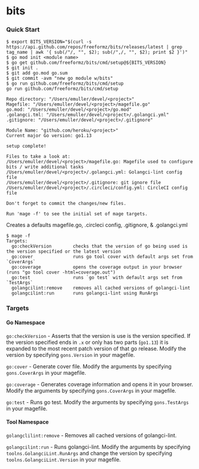 # bits

### Quick Start

```console
$ export BITS_VERSION="$(curl -s https://api.github.com/repos/freeformz/bits/releases/latest | grep tag_name | awk '{ sub(/"/, "", $2); sub(/",/, "", $2); print $2 }')"
$ go mod init <module name>
$ go get github.com/freeformz/bits/cmd/setup@${BITS_VERSION}
$ git init .
$ git add go.mod go.sum
$ git commit -avm "new go module w/bits"
$ go run github.com/freeformz/bits/cmd/setup
go run github.com/freeformz/bits/cmd/setup

Repo directory: "/Users/emuller/devel/<project>"
Magefile: "/Users/emuller/devel/<project>/magefile.go"
go.mod: "/Users/emuller/devel/<project>/go.mod"
.golangci.tml: "/Users/emuller/devel/<project>/.golangci.yml"
.gitignore: "/Users/emuller/devel/<project>/.gitignore"

Module Name: "github.com/heroku/<project>"
Current major Go version: go1.13

setup complete!

Files to take a look at:
/Users/emuller/devel/<project>/magefile.go: Magefile used to configure bits / write additional tasks
/Users/emuller/devel/<project>/.golangci.yml: Golangci-lint config file
/Users/emuller/devel/<project>/.gitignore: git ignore file
/Users/emuller/devel/<project>/.circleci/config.yml: CircleCI config file

Don't forget to commit the changes/new files.

Run 'mage -f' to see the initial set of mage targets.
```

Creates a defaults magefile.go, .circleci config, .gitignore, & .golangci.yml

```console
$ mage -f
Targets:
  go:checkVersion        checks that the version of go being used is the version specified or the latest version
  go:cover               runs go tool cover with default args set from `CoverArgs`
  go:coverage            opens the coverage output in your browser (runs "go tool cover -html=coverage.out")
  go:test                runs `go test` with default args set from `TestArgs`
  golangcilint:remove    removes all cached versions of golangci-lint
  golangcilint:run       runs golangci-lint using RunArgs
```

### Targets

#### Go Namespace

`go:checkVersion` - Asserts that the version is use is the version specified. If the version specified ends in `.x` or only has two parts (`go1.13`) it is expanded to the most recent patch version of that go release. Modify the version by specifying `gons.Version` in your magefile.

`go:cover` - Generate cover file. Modify the arguments by specifying `gons.CoverArgs` in your magefile.

`go:coverage` - Generates coverage information and opens it in your browser. Modify the arguments by specifying `gons.CoverArgs` in your magefile.

`go:test` - Runs go test. Modify the arguments by specifying `gons.TestArgs` in your magefile.

#### Tool Namespace

`golangclilint:remove` - Removes all cached versions of golangci-lint.

`golangcilint:run` - Runs golangci-lint. Modify the arguments by specifying `toolns.GolangciLint.RunArgs` and change the version by specifying `toolns.GolangciLint.Version` in your magefile.